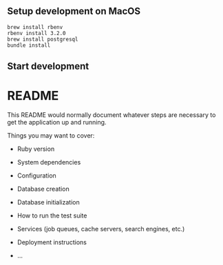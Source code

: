 ## Setup development on MacOS

```
brew install rbenv
rbenv install 3.2.0
brew install postgresql
bundle install
```

## Start development

# README

This README would normally document whatever steps are necessary to get the
application up and running.

Things you may want to cover:

* Ruby version

* System dependencies

* Configuration

* Database creation

* Database initialization

* How to run the test suite

* Services (job queues, cache servers, search engines, etc.)

* Deployment instructions

* ...
